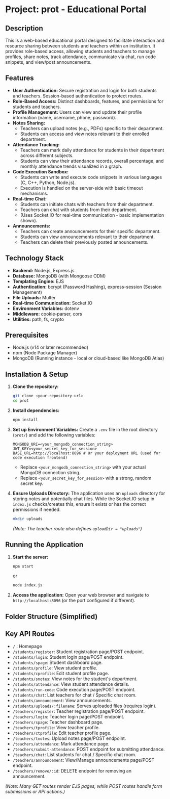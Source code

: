 # Project: prot - Educational Portal

## Description

This is a web-based educational portal designed to facilitate interaction and resource sharing between students and teachers within an institution. It provides role-based access, allowing students and teachers to manage profiles, share notes, track attendance, communicate via chat, run code snippets, and view/post announcements.

## Features

* **User Authentication:** Secure registration and login for both students and teachers. Session-based authentication to protect routes.
* **Role-Based Access:** Distinct dashboards, features, and permissions for students and teachers.
* **Profile Management:** Users can view and update their profile information (name, username, phone, password).
* **Notes Sharing:**
  * Teachers can upload notes (e.g., PDFs) specific to their department.
  * Students can access and view notes relevant to their enrolled department.
* **Attendance Tracking:**
  * Teachers can mark daily attendance for students in their department across different subjects.
  * Students can view their attendance records, overall percentage, and monthly attendance trends visualized in a graph.
* **Code Execution Sandbox:**
  * Students can write and execute code snippets in various languages (C, C++, Python, Node.js).
  * Execution is handled on the server-side with basic timeout mechanisms.
* **Real-time Chat:**
  * Students can initiate chats with teachers from their department.
  * Teachers can chat with students from their department.
  * (Uses Socket.IO for real-time communication - basic implementation shown).
* **Announcements:**
  * Teachers can create announcements for their specific department.
  * Students can view announcements relevant to their department.
  * Teachers can delete their previously posted announcements.

## Technology Stack

* **Backend:** Node.js, Express.js
* **Database:** MongoDB (with Mongoose ODM)
* **Templating Engine:** EJS
* **Authentication:** bcrypt (Password Hashing), express-session (Session Management)
* **File Uploads:** Multer
* **Real-time Communication:** Socket.IO
* **Environment Variables:** dotenv
* **Middleware:** cookie-parser, cors
* **Utilities:** path, fs, crypto

## Prerequisites

* Node.js (v14 or later recommended)
* npm (Node Package Manager)
* MongoDB (Running instance - local or cloud-based like MongoDB Atlas)

## Installation & Setup

1. **Clone the repository:**
   
   ```bash
   git clone <your-repository-url>
   cd prot
   ```

2. **Install dependencies:**
   
   ```bash
   npm install
   ```

3. **Set up Environment Variables:**
   Create a `.env` file in the root directory (`prot/`) and add the following variables:
   
   ```dotenv
   MONGODB_URI=<your_mongodb_connection_string>
   JWT_KEY=<your_secret_key_for_session>
   BASE_URL=http://localhost:8096 # Or your deployment URL (used for code execution frontend)
   ```
   
   * Replace `<your_mongodb_connection_string>` with your actual MongoDB connection string.
   * Replace `<your_secret_key_for_session>` with a strong, random secret key.

4. **Ensure Uploads Directory:**
   The application uses an `uploads` directory for storing notes and potentially chat files. While the Socket.IO setup in `index.js` checks/creates this, ensure it exists or has the correct permissions if needed.
   
   ```bash
   mkdir uploads
   ```
   
   *(Note: The teacher route also defines `uploadDir = "uploads"`)*

## Running the Application

1. **Start the server:**
   
   ```bash
   npm start
   ```
   
   or
   
   ```bash
   node index.js
   ```

2. **Access the application:**
   Open your web browser and navigate to `http://localhost:8096` (or the port configured if different).

## Folder Structure (Simplified)

## Key API Routes

* `/` : Homepage
* `/students/register`: Student registration page/POST endpoint.
* `/students/login`: Student login page/POST endpoint.
* `/students/spage`: Student dashboard page.
* `/students/profile`: View student profile.
* `/students/cprofile`: Edit student profile page.
* `/students/snotes`: View notes for the student's department.
* `/students/attendance`: View student attendance details.
* `/students/run-code`: Code execution page/POST endpoint.
* `/students/chat`: List teachers for chat / Specific chat room.
* `/students/announcement`: View announcements.
* `/students/uploads/:filename`: Serves uploaded files (requires login).
* `/teachers/register`: Teacher registration page/POST endpoint.
* `/teachers/login`: Teacher login page/POST endpoint.
* `/teachers/spage`: Teacher dashboard page.
* `/teachers/tprofile`: View teacher profile.
* `/teachers/ctprofile`: Edit teacher profile page.
* `/teachers/tnotes`: Upload notes page/POST endpoint.
* `/teachers/attendance`: Mark attendance page.
* `/teachers/submit-attendance`: POST endpoint for submitting attendance.
* `/teachers/chat`: List students for chat / Specific chat room.
* `/teachers/announcement`: View/Manage announcements page/POST endpoint.
* `/teachers/remove/:id`: DELETE endpoint for removing an announcement.

*(Note: Many GET routes render EJS pages, while POST routes handle form submissions or API actions.)*
